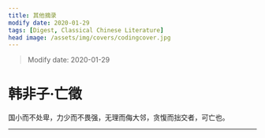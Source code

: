 ```yaml
---
title: 其他摘录
modify date: 2020-01-29
tags: [Digest, Classical Chinese Literature]
head image: /assets/img/covers/codingcover.jpg
---
```


> Modify date: 2020-01-29

# 韩非子·亡徵

国小而不处卑，力少而不畏强，无理而侮大邻，贪愎而拙交者，可亡也。

---

